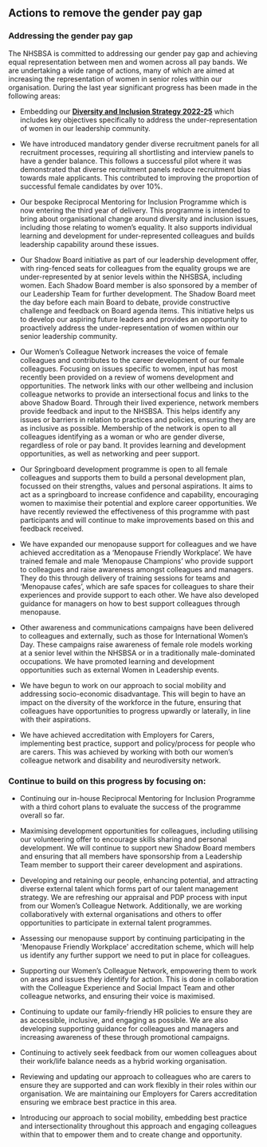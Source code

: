 ## Actions to remove the gender pay gap

### Addressing the gender pay gap

The NHSBSA is committed to addressing our gender pay gap and achieving equal representation between men and women across all pay bands. We are undertaking a wide range of actions, many of which are aimed at increasing the representation of women in senior roles within our organisation. During the last year significant progress has been made in the following areas:

-   Embedding our <a href="https://www.nhsbsa.nhs.uk/our-policies/diversity-and-inclusion" target="_blank">**Diversity and Inclusion Strategy 2022-25**</a> which includes key objectives specifically to address the under-representation of women in our leadership community.

-   We have introduced mandatory gender diverse recruitment panels for all recruitment processes, requiring all shortlisting and interview panels to have a gender balance. This follows a successful pilot where it was demonstrated that diverse recruitment panels reduce recruitment bias towards male applicants. This contributed to improving the proportion of successful female candidates by over 10%.

-   Our bespoke Reciprocal Mentoring for Inclusion Programme which is now entering the third year of delivery. This programme is intended to bring about organisational change around diversity and inclusion issues, including those relating to women’s equality. It also supports individual learning and development for under-represented colleagues and builds leadership capability around these issues.

-   Our Shadow Board initiative as part of our leadership development offer, with ring-fenced seats for colleagues from the equality groups we are under-represented by at senior levels within the NHSBSA, including women. Each Shadow Board member is also sponsored by a member of our Leadership Team for further development. The Shadow Board meet the day before each main Board to debate, provide constructive challenge and feedback on Board agenda items. This initiative helps us to develop our aspiring future leaders and provides an opportunity to proactively address the under-representation of women within our senior leadership community.

-   Our Women’s Colleague Network increases the voice of female colleagues and contributes to the career development of our female colleagues. Focusing on issues specific to women, input has most recently been provided on a review of womens development and opportunities. The network links with our other wellbeing and inclusion colleague networks to provide an intersectional focus and links to the above Shadow Board. Through their lived experience, network members provide feedback and input to the NHSBSA. This helps identify any issues or barriers in relation to practices and policies, ensuring they are as inclusive as possible. Membership of the network is open to all colleagues identifying as a woman or who are gender diverse, regardless of role or pay band. It provides learning and development opportunities, as well as networking and peer support.

-   Our Springboard development programme is open to all female colleagues and supports them to build a personal development plan, focussed on their strengths, values and personal aspirations. It aims to act as a springboard to increase confidence and capability, encouraging women to maximise their potential and explore career opportunities. We have recently reviewed the effectiveness of this programme with past participants and will continue to make improvements based on this and feedback received.

-   We have expanded our menopause support for colleagues and we have achieved accreditation as a ‘Menopause Friendly Workplace’. We have trained female and male ‘Menopause Champions’ who provide support to colleagues and raise awareness amongst colleagues and managers. They do this through delivery of training sessions for teams and ‘Menopause cafes’, which are safe spaces for colleagues to share their experiences and provide support to each other. We have also developed guidance for managers on how to best support colleagues through menopause.

-   Other awareness and communications campaigns have been delivered to colleagues and externally, such as those for International Women’s Day. These campaigns raise awareness of female role models working at a senior level within the NHSBSA or in a traditionally male-dominated occupations. We have promoted learning and development opportunities such as external Women in Leadership events.

-   We have begun to work on our approach to social mobility and addressing socio-economic disadvantage. This will begin to have an impact on the diversity of the workforce in the future, ensuring that colleagues have opportunities to progress upwardly or laterally, in line with their aspirations.

-   We have achieved accreditation with Employers for Carers, implementing best practice, support and policy/process for people who are carers. This was achieved by working with both our women’s colleague network and disability and neurodiversity network.



### Continue to build on this progress by focusing on:

-   Continuing our in-house Reciprocal Mentoring for Inclusion Programme with a third cohort plans to evaluate the success of the programme overall so far.

-   Maximising development opportunities for colleagues, including utilising our volunteering offer to encourage skills sharing and personal development. We will continue to support new Shadow Board members and ensuring that all members have sponsorship from a Leadership Team member to support their career development and aspirations.

-   Developing and retaining our people, enhancing potential, and attracting diverse external talent which forms part of our talent management strategy. We are refreshing our appraisal and PDP process with input from our Women’s Colleague Network. Additionally, we are working collaboratively with external organisations and others to offer opportunities to participate in external talent programmes.

-   Assessing our menopause support by continuing participating in the 'Menopause Friendly Workplace' accreditation scheme, which will help us identify any further support we need to put in place for colleagues.

-   Supporting our Women’s Colleague Network, empowering them to work on areas and issues they identify for action. This is done in collaboration with the Colleague Experience and Social Impact Team and other colleague networks, and ensuring their voice is maximised.

-   Continuing to update our family-friendly HR policies to ensure they are as accessible, inclusive, and engaging as possible. We are also developing supporting guidance for colleagues and managers and increasing awareness of these through promotional campaigns.

-   Continuing to actively seek feedback from our women colleagues about their work/life balance needs as a hybrid working organisation.

-   Reviewing and updating our approach to colleagues who are carers to ensure they are supported and can work flexibly in their roles within our organisation. We are maintaining our Employers for Carers accreditation ensuring we embrace best practice in this area.

-   Introducing our approach to social mobility, embedding best practice and intersectionality throughout this approach and engaging colleagues within that to empower them and to create change and opportunity.
